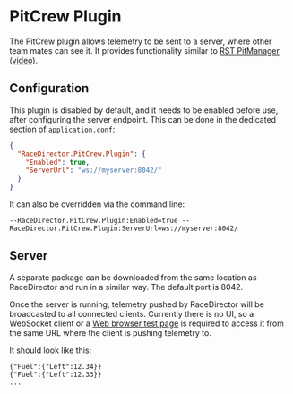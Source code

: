 ﻿# PitCrew Plugin

The PitCrew plugin allows telemetry to be sent to a server, where other team mates can see it.
It provides functionality similar to [RST PitManager](https://racingsimtools.com/add-ons)
([video](https://youtu.be/HaRj2sznYLA)).

## Configuration

This plugin is disabled by default, and it needs to be enabled before use, after configuring
the server endpoint. This can be done in the dedicated section of `application.conf`:

```json
{
  "RaceDirector.PitCrew.Plugin": {
    "Enabled": true,
    "ServerUrl": "ws://myserver:8042/"
  }
}
```

It can also be overridden via the command line:

```
--RaceDirector.PitCrew.Plugin:Enabled=true --RaceDirector.PitCrew.Plugin:ServerUrl=ws://myserver:8042/
```

## Server

A separate package can be downloaded from the same location as RaceDirector and run in a similar
way. The default port is 8042.

Once the server is running, telemetry pushed by RaceDirector will be broadcasted to all
connected clients. Currently there is no UI, so a WebSocket client or a
[Web browser test page](http://livepersoninc.github.io/ws-test-page/) is required to access it
from the same URL where the client is pushing telemetry to.

It should look like this:
```
{"Fuel":{"Left":12.34}}
{"Fuel":{"Left":12.33}}
...
```